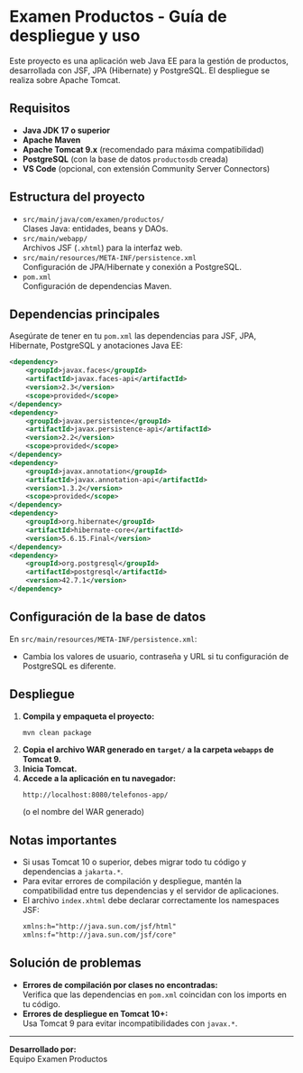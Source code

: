 # Examen Productos - Guía de despliegue y uso

Este proyecto es una aplicación web Java EE para la gestión de productos, desarrollada con JSF, JPA (Hibernate) y PostgreSQL. El despliegue se realiza sobre Apache Tomcat.

## Requisitos

- **Java JDK 17 o superior**
- **Apache Maven**
- **Apache Tomcat 9.x** (recomendado para máxima compatibilidad)
- **PostgreSQL** (con la base de datos `productosdb` creada)
- **VS Code** (opcional, con extensión Community Server Connectors)

## Estructura del proyecto

- `src/main/java/com/examen/productos/`  
  Clases Java: entidades, beans y DAOs.
- `src/main/webapp/`  
  Archivos JSF (`.xhtml`) para la interfaz web.
- `src/main/resources/META-INF/persistence.xml`  
  Configuración de JPA/Hibernate y conexión a PostgreSQL.
- `pom.xml`  
  Configuración de dependencias Maven.

## Dependencias principales

Asegúrate de tener en tu `pom.xml` las dependencias para JSF, JPA, Hibernate, PostgreSQL y anotaciones Java EE:

```xml
<dependency>
    <groupId>javax.faces</groupId>
    <artifactId>javax.faces-api</artifactId>
    <version>2.3</version>
    <scope>provided</scope>
</dependency>
<dependency>
    <groupId>javax.persistence</groupId>
    <artifactId>javax.persistence-api</artifactId>
    <version>2.2</version>
    <scope>provided</scope>
</dependency>
<dependency>
    <groupId>javax.annotation</groupId>
    <artifactId>javax.annotation-api</artifactId>
    <version>1.3.2</version>
    <scope>provided</scope>
</dependency>
<dependency>
    <groupId>org.hibernate</groupId>
    <artifactId>hibernate-core</artifactId>
    <version>5.6.15.Final</version>
</dependency>
<dependency>
    <groupId>org.postgresql</groupId>
    <artifactId>postgresql</artifactId>
    <version>42.7.1</version>
</dependency>
```

## Configuración de la base de datos

En `src/main/resources/META-INF/persistence.xml`:

- Cambia los valores de usuario, contraseña y URL si tu configuración de PostgreSQL es diferente.

## Despliegue

1. **Compila y empaqueta el proyecto:**
   ```powershell
   mvn clean package
   ```
2. **Copia el archivo WAR generado en `target/` a la carpeta `webapps` de Tomcat 9.**
3. **Inicia Tomcat.**
4. **Accede a la aplicación en tu navegador:**
   ```
   http://localhost:8080/telefonos-app/
   ```
   (o el nombre del WAR generado)

## Notas importantes

- Si usas Tomcat 10 o superior, debes migrar todo tu código y dependencias a `jakarta.*`.
- Para evitar errores de compilación y despliegue, mantén la compatibilidad entre tus dependencias y el servidor de aplicaciones.
- El archivo `index.xhtml` debe declarar correctamente los namespaces JSF:
  ```xml
  xmlns:h="http://java.sun.com/jsf/html"
  xmlns:f="http://java.sun.com/jsf/core"
  ```

## Solución de problemas

- **Errores de compilación por clases no encontradas:**  
  Verifica que las dependencias en `pom.xml` coincidan con los imports en tu código.
- **Errores de despliegue en Tomcat 10+:**  
  Usa Tomcat 9 para evitar incompatibilidades con `javax.*`.

---

**Desarrollado por:**  
Equipo Examen Productos